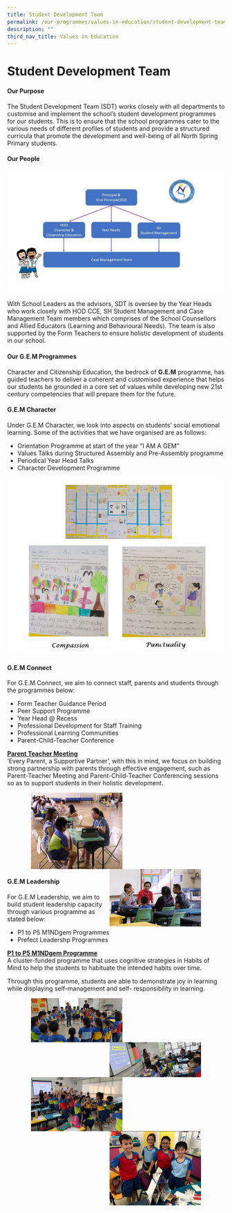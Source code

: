 ```yaml
---
title: Student Development Team
permalink: /our-programmes/values-in-education/student-development-team/
description: ""
third_nav_title: Values in Education
---
```

Student Development Team
========================

#### Our Purpose

The Student Development Team (SDT) works closely with all departments to customise and implement the school’s student development programmes for our students. This is to ensure that the school programmes cater to the various needs of different profiles of students and provide a structured curricula that promote the development and well-being of all North Spring Primary students.

#### Our People

![our people](/images/our%20people.jpg)

With School Leaders as the advisors, SDT is oversee by the Year Heads who work closely with HOD CCE, SH Student Management and Case Management Team members which comprises of the School Counsellors and Allied Educators (Learning and Behavioural Needs). The team is also supported by the Form Teachers to ensure holistic development of students in our school.

#### Our G.E.M Programmes

Character and Citizenship Education, the bedrock of **G.E.M** programme, has guided teachers to deliver a coherent and customised experience that helps our students be grounded in a core set of values while developing new 21st century competencies that will prepare them for the future.

#### G.E.M Character
Under G.E.M Character, we look into aspects on students’ social emotional learning. Some of the activities that we have organised are as follows:

*   Orientation Programme at start of the year “I AM A GEM”
*   Values Talks during Structured Assembly and Pre-Assembly programme
*   Periodical Year Head Talks
*   Character Development Programme

![G.E.M Character](/images/G%20E%20M%20Character.png)


#### G.E.M Connect

For G.E.M Connect, we aim to connect staff, parents and students through the programmes below:
*   Form Teacher Guidance Period
*   Peer Support Programme
*   Year Head @ Recess
*   Professional Development for Staff Training
*   Professional Learning Communities
*   Parent-Child-Teacher Conference

<b><u>Parent Teacher Meeting</u></b><br>
‘Every Parent, a Supportive Partner’, with this in mind, we focus on building strong partnership with parents through effective engagement, such as Parent-Teacher Meeting and Parent-Child-Teacher Conferencing sessions so as to support students in their holistic development.

<img src="/images/studentdevelopmentteam1.jpg" style="width:42%;margin-left:55px;" align = "left">
<img src="/images/studentdevelopmentteam2.jpg" style="width:42%;margin-right:55px;" align = "right">

<br clear="left">


#### G.E.M Leadership

For G.E.M Leadership, we aim to build student leadership capacity through various programme as stated below:
*   P1 to P5 M1NDgem Programmes
*   Prefect Leadershp Programmes

<b><u>P1 to P5 M1NDgem Programme</u></b><br>
A cluster-funded programme that uses cognitive strategies in Habits of Mind to help the students to habituate the intended habits over time.

Through this programme, students are able to demonstrate joy in learning while displaying self-management and self- responsibility in learning.

<img src="/images/studentdevelopmentteam3.jpg" style="width:42%;margin-left:55px;" align = "left">
<img src="/images/studentdevelopmentteam4.jpg" style="width:42%;margin-right:55px;" align = "right">

<br clear="left">

<img src="/images/studentdevelopmentteam5.jpg" style="width:42%;margin-left:55px;" align = "left">
<img src="/images/studentdevelopmentteam6.jpg" style="width:42%;margin-right:55px;" align = "right">

<br clear="left">